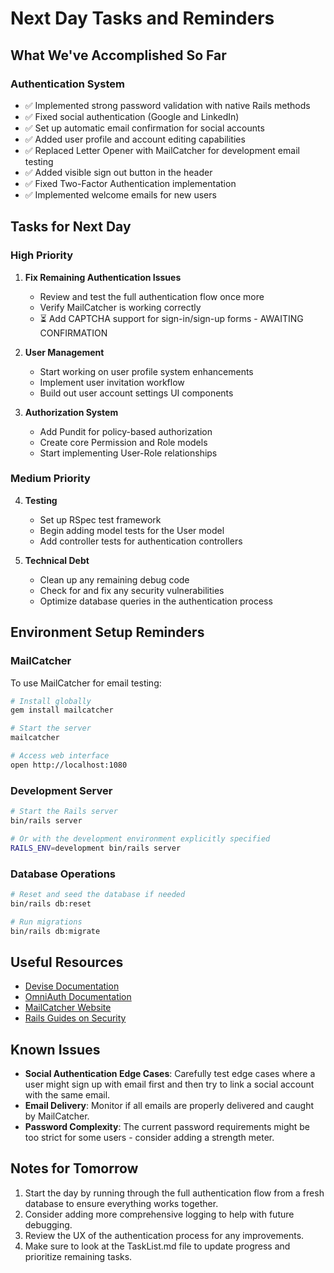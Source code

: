 # Next Day Tasks and Reminders

## What We've Accomplished So Far

### Authentication System

- ✅ Implemented strong password validation with native Rails methods
- ✅ Fixed social authentication (Google and LinkedIn)
- ✅ Set up automatic email confirmation for social accounts
- ✅ Added user profile and account editing capabilities
- ✅ Replaced Letter Opener with MailCatcher for development email testing
- ✅ Added visible sign out button in the header
- ✅ Fixed Two-Factor Authentication implementation
- ✅ Implemented welcome emails for new users

## Tasks for Next Day

### High Priority

1. **Fix Remaining Authentication Issues**

   - Review and test the full authentication flow once more
   - Verify MailCatcher is working correctly
   - ⏳ Add CAPTCHA support for sign-in/sign-up forms - AWAITING CONFIRMATION

2. **User Management**

   - Start working on user profile system enhancements
   - Implement user invitation workflow
   - Build out user account settings UI components

3. **Authorization System**
   - Add Pundit for policy-based authorization
   - Create core Permission and Role models
   - Start implementing User-Role relationships

### Medium Priority

4. **Testing**

   - Set up RSpec test framework
   - Begin adding model tests for the User model
   - Add controller tests for authentication controllers

5. **Technical Debt**
   - Clean up any remaining debug code
   - Check for and fix any security vulnerabilities
   - Optimize database queries in the authentication process

## Environment Setup Reminders

### MailCatcher

To use MailCatcher for email testing:

```bash
# Install globally
gem install mailcatcher

# Start the server
mailcatcher

# Access web interface
open http://localhost:1080
```

### Development Server

```bash
# Start the Rails server
bin/rails server

# Or with the development environment explicitly specified
RAILS_ENV=development bin/rails server
```

### Database Operations

```bash
# Reset and seed the database if needed
bin/rails db:reset

# Run migrations
bin/rails db:migrate
```

## Useful Resources

- [Devise Documentation](https://github.com/heartcombo/devise#readme)
- [OmniAuth Documentation](https://github.com/omniauth/omniauth/wiki)
- [MailCatcher Website](https://mailcatcher.me/)
- [Rails Guides on Security](https://guides.rubyonrails.org/security.html)

## Known Issues

- **Social Authentication Edge Cases**: Carefully test edge cases where a user might sign up with email first and then try to link a social account with the same email.
- **Email Delivery**: Monitor if all emails are properly delivered and caught by MailCatcher.
- **Password Complexity**: The current password requirements might be too strict for some users - consider adding a strength meter.

## Notes for Tomorrow

1. Start the day by running through the full authentication flow from a fresh database to ensure everything works together.
2. Consider adding more comprehensive logging to help with future debugging.
3. Review the UX of the authentication process for any improvements.
4. Make sure to look at the TaskList.md file to update progress and prioritize remaining tasks.
